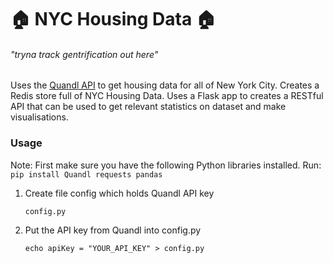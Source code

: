 :house: NYC Housing Data :house:
================================
###### *"tryna track gentrification out here"*

Uses the [Quandl API](https://www.quandl.com/) to get housing data for all of New York City. Creates a Redis store full of NYC Housing Data. Uses a Flask app to creates a RESTful API that can be used to get relevant statistics on dataset and make visualisations.


### Usage

Note: First make sure you have the following Python libraries installed. Run: 
`pip install Quandl requests pandas`


1. Create file config which holds Quandl API key

	`config.py`
	
2. Put the API key from Quandl into config.py

	`echo apiKey = "YOUR_API_KEY" > config.py`
	
